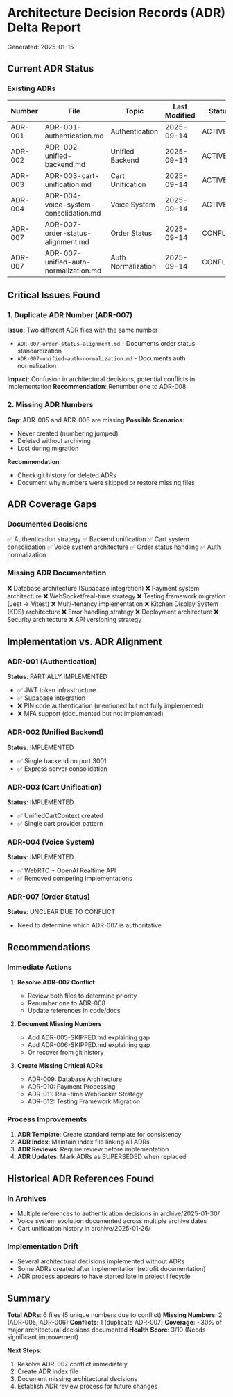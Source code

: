 # Architecture Decision Records (ADR) Delta Report
Generated: 2025-01-15

## Current ADR Status

### Existing ADRs
| Number | File | Topic | Last Modified | Status |
|--------|------|-------|--------------|--------|
| ADR-001 | ADR-001-authentication.md | Authentication | 2025-09-14 | ACTIVE |
| ADR-002 | ADR-002-unified-backend.md | Unified Backend | 2025-09-14 | ACTIVE |
| ADR-003 | ADR-003-cart-unification.md | Cart Unification | 2025-09-14 | ACTIVE |
| ADR-004 | ADR-004-voice-system-consolidation.md | Voice System | 2025-09-14 | ACTIVE |
| ADR-007 | ADR-007-order-status-alignment.md | Order Status | 2025-09-14 | CONFLICT |
| ADR-007 | ADR-007-unified-auth-normalization.md | Auth Normalization | 2025-09-14 | CONFLICT |

## Critical Issues Found

### 1. Duplicate ADR Number (ADR-007)
**Issue**: Two different ADR files with the same number
- `ADR-007-order-status-alignment.md` - Documents order status standardization
- `ADR-007-unified-auth-normalization.md` - Documents auth normalization

**Impact**: Confusion in architectural decisions, potential conflicts in implementation
**Recommendation**: Renumber one to ADR-008

### 2. Missing ADR Numbers
**Gap**: ADR-005 and ADR-006 are missing
**Possible Scenarios**:
- Never created (numbering jumped)
- Deleted without archiving
- Lost during migration

**Recommendation**:
- Check git history for deleted ADRs
- Document why numbers were skipped or restore missing files

## ADR Coverage Gaps

### Documented Decisions
✅ Authentication strategy
✅ Backend unification
✅ Cart system consolidation
✅ Voice system architecture
✅ Order status handling
✅ Auth normalization

### Missing ADR Documentation
❌ Database architecture (Supabase integration)
❌ Payment system architecture
❌ WebSocket/real-time strategy
❌ Testing framework migration (Jest → Vitest)
❌ Multi-tenancy implementation
❌ Kitchen Display System (KDS) architecture
❌ Error handling strategy
❌ Deployment architecture
❌ Security architecture
❌ API versioning strategy

## Implementation vs. ADR Alignment

### ADR-001 (Authentication)
**Status**: PARTIALLY IMPLEMENTED
- ✅ JWT token infrastructure
- ✅ Supabase integration
- ❌ PIN code authentication (mentioned but not fully implemented)
- ❌ MFA support (documented but not implemented)

### ADR-002 (Unified Backend)
**Status**: IMPLEMENTED
- ✅ Single backend on port 3001
- ✅ Express server consolidation

### ADR-003 (Cart Unification)
**Status**: IMPLEMENTED
- ✅ UnifiedCartContext created
- ✅ Single cart provider pattern

### ADR-004 (Voice System)
**Status**: IMPLEMENTED
- ✅ WebRTC + OpenAI Realtime API
- ✅ Removed competing implementations

### ADR-007 (Order Status)
**Status**: UNCLEAR DUE TO CONFLICT
- Need to determine which ADR-007 is authoritative

## Recommendations

### Immediate Actions
1. **Resolve ADR-007 Conflict**
   - Review both files to determine priority
   - Renumber one to ADR-008
   - Update references in code/docs

2. **Document Missing Numbers**
   - Add ADR-005-SKIPPED.md explaining gap
   - Add ADR-006-SKIPPED.md explaining gap
   - Or recover from git history

3. **Create Missing Critical ADRs**
   - ADR-009: Database Architecture
   - ADR-010: Payment Processing
   - ADR-011: Real-time WebSocket Strategy
   - ADR-012: Testing Framework Migration

### Process Improvements
1. **ADR Template**: Create standard template for consistency
2. **ADR Index**: Maintain index file linking all ADRs
3. **ADR Reviews**: Require review before implementation
4. **ADR Updates**: Mark ADRs as SUPERSEDED when replaced

## Historical ADR References Found

### In Archives
- Multiple references to authentication decisions in archive/2025-01-30/
- Voice system evolution documented across multiple archive dates
- Cart unification history in archive/2025-01-26/

### Implementation Drift
- Several architectural decisions implemented without ADRs
- Some ADRs created after implementation (retrofit documentation)
- ADR process appears to have started late in project lifecycle

## Summary

**Total ADRs**: 6 files (5 unique numbers due to conflict)
**Missing Numbers**: 2 (ADR-005, ADR-006)
**Conflicts**: 1 (duplicate ADR-007)
**Coverage**: ~30% of major architectural decisions documented
**Health Score**: 3/10 (Needs significant improvement)

**Next Steps**:
1. Resolve ADR-007 conflict immediately
2. Create ADR index file
3. Document missing architectural decisions
4. Establish ADR review process for future changes